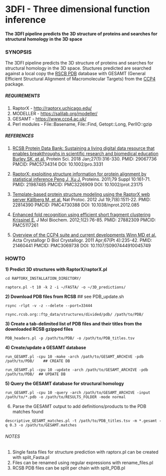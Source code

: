 # 3DFI - Three dimensional function inference
**The 3DFI pipeline predicts the 3D structure of proteins and searches for structural homology in the 3D space**

### SYNOPSIS
The 3DFI pipeline predicts the 3D structure of proteins and searches for structural homology in the 3D space.
Stuctures predicted are searched against a local copy the [RSCB PDB](https://www.rcsb.org/) database with GESAMT (General Efficient
Structural Alignment of Macromolecular Targets) from the [CCP4](https://www.ccp4.ac.uk/) package.

##### REQUIREMENTS
1. RaptorX - http://raptorx.uchicago.edu/
2. MODELLER - https://salilab.org/modeller/
3. GESAMT -  https://www.ccp4.ac.uk/
4. Perl modules - File::Basename, File::Find, Getopt::Long, PerlIO::gzip

##### REFERENCES
1) [RCSB Protein Data Bank: Sustaining a living digital data resource that enables breakthroughs in scientific research and biomedical education
Burley SK, et al.](https://pubmed.ncbi.nlm.nih.gov/29067736/) Protein Sci. 2018 Jan;27(1):316-330. PMID: 29067736 PMCID: PMC5734314 DOI: 10.1002/pro.3331

2) [RaptorX: exploiting structure information for protein alignment by statistical inference
Peng J, Xu J.](https://pubmed.ncbi.nlm.nih.gov/21987485/) Proteins. 2011;79 Suppl 10:161-71. PMID: 21987485 PMCID: PMC3226909 DOI: 10.1002/prot.23175

3) [Template-based protein structure modeling using the RaptorX web server
Källberg M, et al.](https://pubmed.ncbi.nlm.nih.gov/22814390/) Nat Protoc. 2012 Jul 19;7(8):1511-22. PMID: 22814390 PMCID: PMC4730388 DOI: 10.1038/nprot.2012.085

4) [Enhanced fold recognition using efficient short fragment clustering
Krissinel E.](https://pubmed.ncbi.nlm.nih.gov/27882309/) J Mol Biochem. 2012;1(2):76-85. PMID: 27882309 PMCID: PMC5117261

5) [Overview of the CCP4 suite and current developments
Winn MD et al.](https://pubmed.ncbi.nlm.nih.gov/21460441/) Acta Crystallogr D Biol Crystallogr. 2011 Apr;67(Pt 4):235-42. PMID: 21460441 PMCID: PMC3069738 DOI: 10.1107/S0907444910045749

### HOWTO
**1) Predict 3D structures with RaptorX/raptorX.pl**
```
cd RAPTORX_INSTALLATION_DIRECTORY/
```
```
raptorx.pl -t 10 -k 2 -i ~/FASTA/ -o ~/3D_predictions/
```

**2) Download PDB files from RCSB** ## see PDB_update.sh
```
rsync -rlpt -v -z --delete --port=33444
```
```
rsync.rcsb.org::ftp_data/structures/divided/pdb/ /path/to/PDB/
```

**3) Create a tab-delimited list of PDB files and their titles from the downloaded RCSB gzipped files**
```
PDB_headers.pl -p /path/to/PDB/ -o /path/to/PDB_titles.tsv
```

**4) Create/update a GESAMT database**
```
run_GESAMT.pl -cpu 10 -make -arch /path/to/GESAMT_ARCHIVE -pdb /path/to/PDB/	## CREATE DB
```
```
run_GESAMT.pl -cpu 10 -update -arch /path/to/GESAMT_ARCHIVE -pdb /path/to/PDB/	## UPDATE DB
```

**5) Query the GESAMT database for structural homology**
```
run_GESAMT.pl -cpu 10 -query -arch /path/to/GESAMT_ARCHIVE -input /path/to/*.pdb -o /path/to/RESULTS_FOLDER -mode normal
```

6) Parse the GESAMT output to add definitions/products to the PDB matches found
```
descriptive_GESAMT_matches.pl -t /path/to/PDB_titles.tsv -m *.gesamt -q 0.3 -o /path/to/GESAMT.matches
```

###### NOTES 
1. Single fasta files for structure prediction with raptorx.pl can be created with split_Fasta.pl
2. Files can be renamed using regular expressions with rename_files.pl
3. RCSB PDB files can be split per chain with split_PDB.pl
